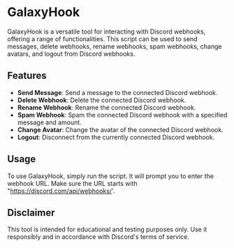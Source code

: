 # GalaxyHook

GalaxyHook is a versatile tool for interacting with Discord webhooks, offering a range of functionalities. This script can be used to send messages, delete webhooks, rename webhooks, spam webhooks, change avatars, and logout from Discord webhooks.

## Features

- **Send Message**: Send a message to the connected Discord webhook.
- **Delete Webhook**: Delete the connected Discord webhook.
- **Rename Webhook**: Rename the connected Discord webhook.
- **Spam Webhook**: Spam the connected Discord webhook with a specified message and amount.
- **Change Avatar**: Change the avatar of the connected Discord webhook.
- **Logout**: Disconnect from the currently connected Discord webhook.

## Usage
To use GalaxyHook, simply run the script. It will prompt you to enter the webhook URL. Make sure the URL starts with "https://discord.com/api/webhooks/'.

## Disclaimer
This tool is intended for educational and testing purposes only. Use it responsibly and in accordance with Discord's terms of service.
